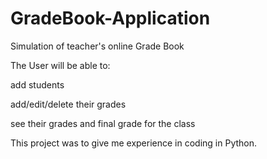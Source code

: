 # GradeBook-Application
Simulation of teacher's online Grade Book

The User will be able to:

add students

add/edit/delete their grades

see their grades and final grade for the class


This project was to give me experience in coding in Python.
